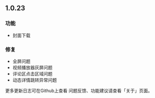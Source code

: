 ## 1.0.23

### 功能
+ 封面下载

  
### 修复
+ 全屏问题
+ 视频播放器灰屏问题
+ 评论区点击区域问题
+ 动态详情跳转异常问题


更多更新日志可在Github上查看
问题反馈、功能建议请查看「关于」页面。
